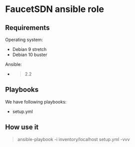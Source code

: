 FaucetSDN ansible role
======================




Requirements
------------

Operating system:
* Debian 9 stretch
* Debian 10 buster

Ansible:
* > 2.2


Playbooks
---------
We have following playbooks:
* setup.yml


How use it
----------

> ansible-playbook -i inventory/localhost setup.yml -vvv


